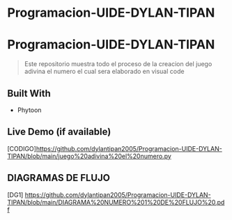 # Programacion-UIDE-DYLAN-TIPAN
<a name="readme-top"></a>

# Programacion-UIDE-DYLAN-TIPAN

> Este repositorio muestra todo el proceso de la creacion del juego adivina el numero el cual sera elaborado en visual code 

## Built With

- Phytoon


## Live Demo (if available)

[CODIGO]https://github.com/dylantipan2005/Programacion-UIDE-DYLAN-TIPAN/blob/main/juego%20adivina%20el%20numero.py
## DIAGRAMAS DE FLUJO 
[DG1] https://github.com/dylantipan2005/Programacion-UIDE-DYLAN-TIPAN/blob/main/DIAGRAMA%20NUMERO%201%20DE%20FLUJO%20.pdf

